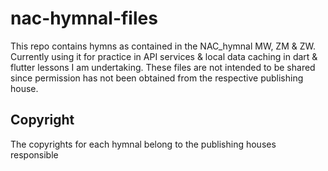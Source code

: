 # nac-hymnal-files
This repo contains hymns as contained in the NAC_hymnal MW, ZM & ZW. Currently using it for practice in API services & local data caching in dart & flutter lessons I am undertaking. These files are not intended to be shared since permission has not been obtained from the respective publishing house.
## Copyright 
The copyrights for each hymnal belong to the publishing houses responsible
